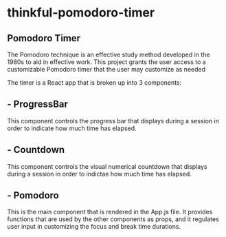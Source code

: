 # thinkful-pomodoro-timer

## Pomodoro Timer

The Pomodoro technique is an effective study method developed in the 1980s to aid in effective work. This project grants the user access to a customizable Pomodoro timer that the user may customize as needed

The timer is a React app that is broken up into 3 components:

## - ProgressBar
This component controls the progress bar that displays during a session in order to indicate how much time has elapsed.
## - Countdown
This component controls the visual numerical countdown that displays during a session in order to indictae how much time has elapsed.
## - Pomodoro
This is the main component that is rendered in the App.js file. It provides functions that are used by the other components as props, and it regulates user input in customizing the focus and break time durations.
